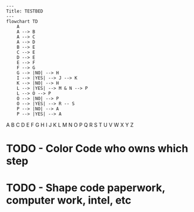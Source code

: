 ```mermaid
---
Title: TESTBED
---
flowchart TD
    A
    A --> B
    A --> C
    A --> D
    B --> E
    C --> E
    D --> E
    E --> F
    F --> G
    G --> |NO| --> H
    I --> |YES| --> J --> K
    K --> |NO| --> H
    L --> |YES| --> M & N --> P
    L --> O --> P
    O --> |NO| --> P
    O --> |YES| --> R -- S
    P --> |NO| --> A
    P --> |YES| --> A
```
A B C D E F G H I J K L M N O P Q R S T U V W X Y Z
# TODO - Color Code who owns which step
# TODO - Shape code paperwork, computer work, intel, etc
